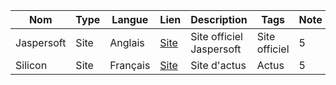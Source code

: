 | Nom        | Type | Langue   | Lien                                          | Description              | Tags          | Note |
| ---------- | ---- | -------- | --------------------------------------------- | ------------------------ | ------------- | ---- |
| Jaspersoft | Site | Anglais  | [Site](https://www.jaspersoft.com/)           | Site officiel Jaspersoft | Site officiel | 5    |
| Silicon    | Site | Français | [Site](https://www.silicon.fr/tag/jaspersoft) | Site d'actus             | Actus         | 5    |
